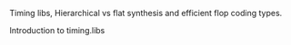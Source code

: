 Timing libs, Hierarchical vs flat synthesis and efficient flop coding types.

Introduction to timing.libs
